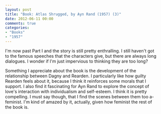 ```yaml
---
layout: post
title: "Book: Atlas Shrugged, by Ayn Rand (1957) (3)"
date: 2012-06-11 00:00
comments: true
categories:
- "Books"
- "1957"
---
```


I'm now past Part I and the story is still pretty enthralling. I
still haven't got to the famous speeches that the characters give,
but there are always long dialogues. I wonder if I'm just
impervious to thinking they are too long?

Something I appreciate about the book is the development of the
relationship between Dagny and Rearden. I particularly like how
guilty Rearden feels about it, because I think it reinforces some
morals that I support. I also find it fascinating for Ayn Rand to
explore the concept of love's interaction with individualism and
self-esteem. I think it is pretty compelling. I must say though,
that I find the scenes between them too a-feminist. I'm kind of
amazed by it, actually, given how feminist the rest of the book is.

